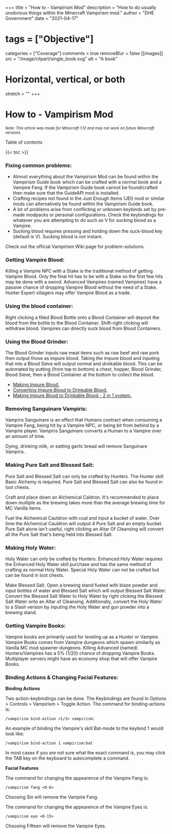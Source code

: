 +++
title = "How to - Vampirism Mod"
description = "How to do usually unobvious things within the Minecraft Vampirism mod."
author = "DHE Government"
date = "2021-04-17"
# tags = ["Objective"]
categories = ["Coverage"]
comments = true
removeBlur = false
[[images]]
  src = "/image/clipart/single_book.svg"
  alt = "A book"
  # Horizontal, vertical, or both
  stretch = ""
+++

# How to - Vampirism Mod

<small>*Note: This article was made for Minecraft 1.12 and may not work on
future Minecraft versions.*</small>

Table of contents

{{< toc >}}

### Fixing common problems:

- Almost everything about the Vampirism Mod can be found within the
  Vampirism Guide book which can be crafted with a normal book and a
  Vampire Fang. If the Vampirism Guide book cannot be found/crafted
  then make sure that the GuideAPI mod is installed.
- Crafting recipes not found in the Just Enough Items (JEI) mod or
  similar mods can alternatively be found within the Vampirism Guide
  book.
- A lot of problems arise from conflicting or unknown keybinds set by
  pre-made modpacks or personal configurations. Check the keybindings
  for whatever you are attempting to do such as V for sucking blood as
  a Vampire.
- Sucking blood requires pressing and holding down the suck-blood key
  (default is V). Sucking blood is not instant.

Check out the official Vampirism Wiki page for problem-solutions.

### Getting Vampire Blood:

Killing a Vampire NPC with a Stake is the traditional method of getting Vampire
Blood. Only the final hit has to be with a Stake so the first few hits may be
done with a sword. Advanced Vampires (named Vampires) have a passive chance of
dropping Vampire Blood without the need of a Stake. Hunter Expert villagers may
offer Vampire Blood as a trade.

### Using the blood container:

Right clicking a filled Blood Bottle onto a Blood Container will deposit the
blood from the bottle to the Blood Container. Shift-right clicking will
withdraw blood. Vampires can directly suck blood from Blood Containers.

### Using the Blood Grinder:

The Blood Grinder inputs raw meat items such as raw beef and raw pork then
output those as impure blood. Taking the impure blood and inputing that into a
Blood Sieve will output normal and drinkable blood. This can be automated by
putting (from top to bottom) a chest, hopper, Blood Grinder, Blood Sieve, then
a Blood Container at the bottom to collect the blood.

- [Making Impure Blood.](/dhe/modern/image/material_to_blood-2.png)
- [Converting Impure Blood to Drinkable
  Blood.](/dhe/modern/image/impure_blood_to_blood-2.png)
- [Making Impure Blood to Drinkable Blood - 2 in 1
  system.](/dhe/modern/image/material_to_blood-2.png)

### Removing Sanguinare Vampiris:

Vampiris Sanguinare is an effect that Humans contract when consuming a Vampire
Fang, being hit by a Vampire NPC, or being bit from behind by a Vampire player.
Vampiris Sanguinare converts a Human to a Vampire over an amount of time.

Dying, drinking milk, or eatting garlic bread will remove Sanguinare Vampiris.

### Making Pure Salt and Blessed Salt:

Pure Salt and Blessed Salt can only be crafted by Hunters. The Hunter skill
Basic Alchemy is required. Pure Salt and Blessed Salt can also be found in loot
chests.

Craft and place down an Alchemical Caldron. It's recommended to place down
multiple as the brewing takes more than the average brewing time for MC Vanilla
items.

Fuel the Alchemical Cauldron with coal and input a bucket of water. Over time
the Alchemical Cauldron will output 4 Pure Salt and an empty bucket. Pure Salt
alone isn't useful, right clicking an Altar Of Cleansing will convert all the
Pure Salt that's being held into Blessed Salt.

### Making Holy Water:

Holy Water can only be crafted by Hunters. Enhanced Holy Water requires the
Enhanced Holy Water skill purchase and has the same method of crafting as
normal Holy Water. Special Holy Water can not be crafted but can be found in
loot chests.

Make Blessed Salt. Open a brewing stand fueled with blaze powder and input
bottles of water and Blessed Salt which will output Blessed Salt Water. Convert
the Blessed Salt Water to Holy Water by right clicking the Blessed Salt Water
onto an Altar of Cleansing. Additionally, convert the Holy Water to a Slash
version by inputing the Holy Water and gun powder into a brewing stand.

### Getting Vampire Books:

Vampire books are primarily used for leveling up as a Hunter or Vampire.
Vampire Books comes from Vampire dungeons which spawn similarily as Vanilla MC
mod spawner dungeons. Killing Advanced (named) Hunters/Vampires has a 5% (1/20)
chance of dropping Vampire Books. Multiplayer servers might have an economy
shop that will offer Vampire Books.

### Binding Actions & Changing Facial Features:

**Binding Actions**

Two action-keybindings can be done. The Keybindings are found in Options >
Controls > Vampirism > Toggle Action. The command for binding-actions is:

	/vampirism bind-action <1/2> vampirism:

An example of binding the Vampire's skill Bat-mode to the keybind 1 would look
like:

	/vampirism bind-action 1 vampirism:bat

In most cases if you are not sure what the exact command is, you may click the
TAB key on the keyboard to autocomplete a command.

**Facial Features**

The command for changing the appearence of the Vampire Fang is:

	/vampirism fang <0-6>

Choosing Six will remove the Vampire Fang.

The command for changing the appearence of the Vampire Eyes is:

	/vampirism eye <0-15>

Choosing Fifteen will remove the Vampire Eyes.
